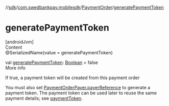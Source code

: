 //[sdk](../../../index.md)/[com.swedbankpay.mobilesdk](../index.md)/[PaymentOrder](index.md)/[generatePaymentToken](generate-payment-token.md)



# generatePaymentToken  
[androidJvm]  
Content  
@SerializedName(value = generatePaymentToken)  
  
val [generatePaymentToken](generate-payment-token.md): [Boolean](https://kotlinlang.org/api/latest/jvm/stdlib/kotlin/-boolean/index.html) = false  
More info  


If true, a payment token will be created from this payment order



You must also set [PaymentOrderPayer.payerReference](../-payment-order-payer/payer-reference.md) to generate a payment token. The payment token can be used later to reuse the same payment details; see [paymentToken](payment-token.md).

  



